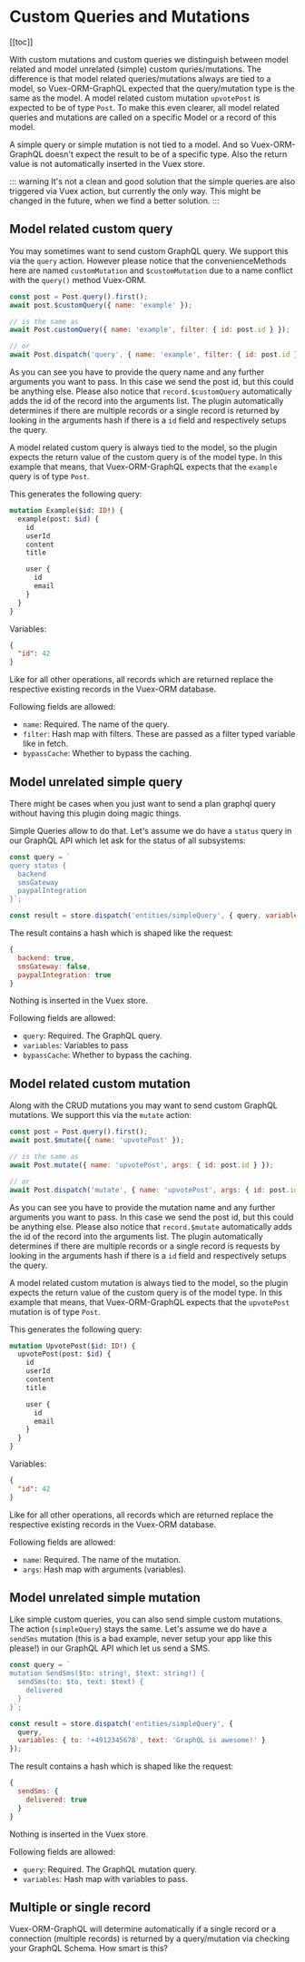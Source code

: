 # Custom Queries and Mutations

[[toc]]

With custom mutations and custom queries we distinguish between model related and model unrelated (simple) custom
quries/mutations. The difference is that model related queries/mutations always are tied to a model, so Vuex-ORM-GraphQL
expected that the query/mutation type is the same as the model. A model related custom mutation `upvotePost` is expected
to be of type `Post`. To make this even clearer, all model related queries and mutations are called on a specific Model
or a record of this model.

A simple query or simple mutation is not tied to a model. And so Vuex-ORM-GraphQL doesn't expect the result to be of a
specific type. Also the return value is not automatically inserted in the Vuex store.


::: warning
It's not a clean and good solution that the simple queries are also triggered via Vuex action, but currently the only
way. This might be changed in the future, when we find a better solution. 
:::


## Model related custom query

You may sometimes want to send custom GraphQL query. We support this via the `query` action. However please notice that
the convenienceMethods here are named `customMutation` and `$customMutation` due to a name conflict with the `query()`
method Vuex-ORM.

```javascript
const post = Post.query().first();
await post.$customQuery({ name: 'example' });

// is the same as
await Post.customQuery({ name: 'example', filter: { id: post.id } });

// or
await Post.dispatch('query', { name: 'example', filter: { id: post.id } });
```

As you can see you have to provide the query name and any further arguments you want to pass. In this case we send
the post id, but this could be anything else. Please also notice that `record.$customQuery` automatically adds the id
of the record into the arguments list. The plugin automatically determines if there are multiple records or a single
record is returned by looking in the arguments hash if there is a `id` field and respectively setups the query.

A model related custom query is always tied to the model, so the plugin expects the return value of the custom query
is of the model type. In this example that means, that Vuex-ORM-GraphQL expects that the `example` query is of type
`Post`.

This generates the following query:


```graphql
mutation Example($id: ID!) {
  example(post: $id) {
    id
    userId
    content
    title

    user {
      id
      email
    }
  }
}
```

Variables:

```json
{
  "id": 42
}
```

Like for all other operations, all records which are returned replace the respective existing records in the Vuex-ORM
database.

Following fields are allowed:

- `name`: Required. The name of the query.
- `filter`: Hash map with filters. These are passed as a filter typed variable like in fetch.
- `bypassCache`: Whether to bypass the caching.


## Model unrelated simple query

There might be cases when you just want to send a plan graphql query without having this plugin doing magic things.

Simple Queries allow to do that. Let's assume we do have a `status` query in our GraphQL API which let ask for the
status of all subsystems:

```javascript
const query = `
query status {
  backend
  smsGateway
  paypalIntegration
}`;

const result = store.dispatch('entities/simpleQuery', { query, variables: {}, bypassCache: true });
```

The result contains a hash which is shaped like the request:

```javascript
{
  backend: true,
  smsGateway: false,
  paypalIntegration: true
}
```

Nothing is inserted in the Vuex store.

Following fields are allowed:

- `query`: Required. The GraphQL query.
- `variables`: Variables to pass
- `bypassCache`: Whether to bypass the caching.


## Model related custom mutation

Along with the CRUD mutations you may want to send custom GraphQL mutations. We support this via the `mutate` action:

```javascript
const post = Post.query().first();
await post.$mutate({ name: 'upvotePost' });

// is the same as
await Post.mutate({ name: 'upvotePost', args: { id: post.id } });

// or
await Post.dispatch('mutate', { name: 'upvotePost', args: { id: post.id } });
```

As you can see you have to provide the mutation name and any further arguments you want to pass. In this case we send
the post id, but this could be anything else. Please also notice that `record.$mutate` automatically adds the id
of the record into the arguments list. The plugin automatically determines if there are multiple records or a single
record is requests by looking in the arguments hash if there is a `id` field and respectively setups the query.

A model related custom mutation is always tied to the model, so the plugin expects the return value of the custom query
is of the model type. In this example that means, that Vuex-ORM-GraphQL expects that the `upvotePost` mutation is of type
`Post`.

This generates the following query:


```graphql
mutation UpvotePost($id: ID!) {
  upvotePost(post: $id) {
    id
    userId
    content
    title

    user {
      id
      email
    }
  }
}
```

Variables:

```json
{
  "id": 42
}
```

Like for all other operations, all records which are returned replace the respective existing records in the Vuex-ORM
database.


Following fields are allowed:

- `name`: Required. The name of the mutation.
- `args`: Hash map with arguments (variables).


## Model unrelated simple mutation

Like simple custom queries, you can also send simple custom mutations. The action (`simpleQuery`) stays the same.
Let's assume we do have a `sendSms` mutation (this is a bad example, never setup your app like this please!) in our
GraphQL API which let us send a SMS.

```javascript
const query = `
mutation SendSms($to: string!, $text: string!) {
  sendSms(to: $to, text: $text) {
    delivered
  }
}`;

const result = store.dispatch('entities/simpleQuery', {
  query,
  variables: { to: '+4912345678', text: 'GraphQL is awesome!' }
});
```

The result contains a hash which is shaped like the request:

```javascript
{
  sendSms: {
    delivered: true
  }
}
```

Nothing is inserted in the Vuex store.

Following fields are allowed:

- `query`: Required. The GraphQL mutation query.
- `variables`: Hash map with variables to pass.


## Multiple or single record

Vuex-ORM-GraphQL will determine automatically if a single record or a connection (multiple records) is returned by a
query/mutation via checking your GraphQL Schema. How smart is this?
